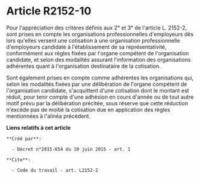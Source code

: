 # Article R2152-10

Pour l'appréciation des critères définis aux 2° et 3° de l'article L. 2152-2, sont prises en compte les organisations
professionnelles d'employeurs dès lors qu'elles versent une cotisation à une organisation professionnelle d'employeurs
candidate à l'établissement de sa représentativité, conformément aux règles fixées par l'organe compétent de l'organisation
candidate, et selon des modalités assurant l'information des organisations adhérentes quant à l'organisation destinataire de
la cotisation. 

Sont également prises en compte comme adhérentes les organisations qui, selon les modalités fixées par une délibération de
l'organe compétent de l'organisation candidate, s'acquittent d'une cotisation dont le montant est réduit, pour tenir compte
d'une adhésion en cours d'année ou de tout autre motif prévu par la délibération précitée, sous réserve que cette réduction
n'excède pas de moitié la cotisation due en application des règles mentionnées à l'alinéa précédent.

**Liens relatifs à cet article**

	**Créé par**:

	  - Décret n°2015-654 du 10 juin 2015 - art. 1

	**Cite**:

	  - Code du travail - art. L2152-2
